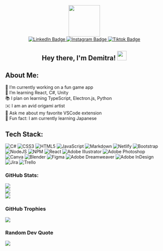 <div id="header" align="center">
  <img src="https://media.giphy.com/media/hpXdHPfFI5wTABdDx9/giphy.gif" width="100"/>
  <div id="badges">
  <a href="https://www.linkedin.com/in/demitraps/">
    <img src="https://img.shields.io/badge/LinkedIn-blue?style=for-the-badge&logo=linkedin&logoColor=white" alt="LinkedIn Badge"/>
  </a>
  <a href="https://instagram.com/hopacho">
    <img src="https://img.shields.io/badge/Instagram-pink?style=for-the-badge&logo=instagram&logoColor=white" alt="Instagram Badge"/>
  </a>
  <a href="https://www.tiktok.com/@hopacho">
    <img src="https://img.shields.io/badge/Tiktok-orange?style=for-the-badge&logo=tiktok&logoColor=white" alt="Tiktok Badge"/>
  </a>
</div>
<img src="https://visitcount.itsvg.in/api?id=demitraps&icon=5&color=10" alt=""/>

<h2>
  Hey there, I'm Demitra!
  <img src="https://media.giphy.com/media/hvRJCLFzcasrR4ia7z/giphy.gif" width="30px"/>
</h2>
</div>






## About Me:
👾 I’m currently working on a fun game app<br>🌱 I’m learning React, C#, Unity<br>📚 I plan on learning TypeScript, Electron.js, Python<br>✉️ I am an avid origami artist<br>💬 Ask me about my favorite VSCode extension<br>🎌 Fun fact: I am currently learning Japanese



## Tech Stack:
![C#](https://img.shields.io/badge/c%23-%23239120.svg?style=for-the-badge&logo=c-sharp&logoColor=white) ![CSS3](https://img.shields.io/badge/css3-%231572B6.svg?style=for-the-badge&logo=css3&logoColor=white) ![HTML5](https://img.shields.io/badge/html5-%23E34F26.svg?style=for-the-badge&logo=html5&logoColor=white) ![JavaScript](https://img.shields.io/badge/javascript-%23323330.svg?style=for-the-badge&logo=javascript&logoColor=%23F7DF1E) ![Markdown](https://img.shields.io/badge/markdown-%23000000.svg?style=for-the-badge&logo=markdown&logoColor=white) ![Netlify](https://img.shields.io/badge/netlify-%23000000.svg?style=for-the-badge&logo=netlify&logoColor=#00C7B7) ![Bootstrap](https://img.shields.io/badge/bootstrap-%23563D7C.svg?style=for-the-badge&logo=bootstrap&logoColor=white) ![NodeJS](https://img.shields.io/badge/node.js-6DA55F?style=for-the-badge&logo=node.js&logoColor=white) ![NPM](https://img.shields.io/badge/NPM-%23000000.svg?style=for-the-badge&logo=npm&logoColor=white) ![React](https://img.shields.io/badge/react-%2320232a.svg?style=for-the-badge&logo=react&logoColor=%2361DAFB) ![Adobe Illustrator](https://img.shields.io/badge/adobeillustrator-%23FF9A00.svg?style=for-the-badge&logo=adobeillustrator&logoColor=white) ![Adobe Photoshop](https://img.shields.io/badge/adobephotoshop-%2331A8FF.svg?style=for-the-badge&logo=adobephotoshop&logoColor=white) ![Canva](https://img.shields.io/badge/Canva-%2300C4CC.svg?style=for-the-badge&logo=Canva&logoColor=white) ![Blender](https://img.shields.io/badge/blender-%23F5792A.svg?style=for-the-badge&logo=blender&logoColor=white) 	![Figma](https://img.shields.io/badge/figma-%23F24E1E.svg?style=for-the-badge&logo=figma&logoColor=white) ![Adobe Dreamweaver](https://img.shields.io/badge/Adobe%20Dreamweaver-FF61F6.svg?style=for-the-badge&logo=Adobe%20Dreamweaver&logoColor=white) ![Adobe InDesign](https://img.shields.io/badge/Adobe%20InDesign-49021F?style=for-the-badge&logo=adobeindesign&logoColor=white) ![Jira](https://img.shields.io/badge/jira-%230A0FFF.svg?style=for-the-badge&logo=jira&logoColor=white) ![Trello](https://img.shields.io/badge/Trello-%23026AA7.svg?style=for-the-badge&logo=Trello&logoColor=white)
### GitHub Stats:
![](https://github-readme-stats.vercel.app/api?username=demitraps&theme=tokyonight&hide_border=true&include_all_commits=false&count_private=false)<br/>
![](https://github-readme-streak-stats.herokuapp.com/?user=demitraps&theme=tokyonight&hide_border=true)<br/>
![](https://github-readme-stats.vercel.app/api/top-langs/?username=demitraps&theme=tokyonight&hide_border=true&include_all_commits=false&count_private=false&layout=compact)

### GitHub Trophies
![](https://github-profile-trophy.vercel.app/?username=demitraps&theme=monokai&no-frame=false&no-bg=true&margin-w=4)

### Random Dev Quote
![](https://quotes-github-readme.vercel.app/api?type=horizontal&theme=tokyonight)

